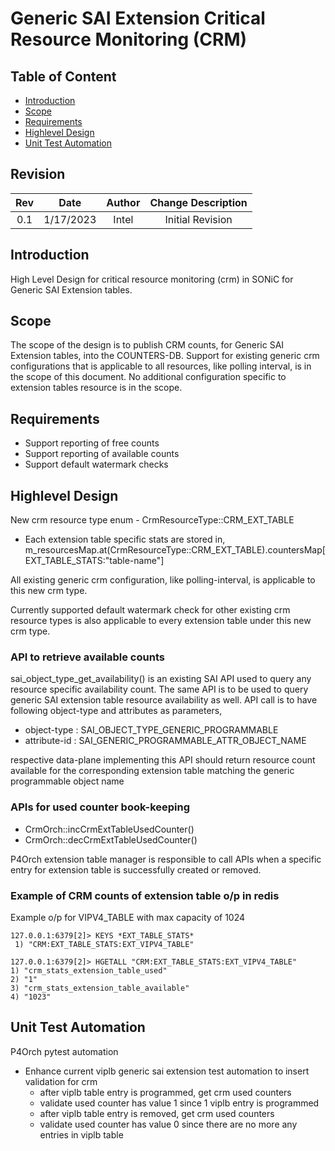 # Generic SAI Extension Critical Resource Monitoring (CRM)

## Table of Content
- [Introduction](#Itroduction)
- [Scope](#Scope)
- [Requirements](#Requirements)
- [Highlevel Design](#Highlevel-Design)
- [Unit Test Automation](#Unit-Test-Automation)

## Revision
| Rev  |   Date    |                        Author                        | Change Description                 |
| :--: | :-------: | :--------------------------------------------------: | :--------------------------------: |
| 0.1  | 1/17/2023 | Intel                                                |  Initial Revision                  |

## Introduction <a name="Introduction"></a>
High Level Design for critical resource monitoring (crm) in SONiC for Generic SAI Extension tables.

## Scope <a name="Scope"></a>
The scope of the design is to publish CRM counts, for Generic SAI Extension tables, into the COUNTERS-DB. Support for existing generic crm configurations that is applicable to all resources, like polling interval, is in the scope of this document. No additional configuration specific to extension tables resource is in the scope.

## Requirements <a name="Requirements"></a>
- Support reporting of free counts
- Support reporting of available counts
- Support default watermark checks

## Highlevel Design <a name="Highlevel-Design"></a>
New crm resource type enum - CrmResourceType::CRM_EXT_TABLE
  - Each extension table specific stats are stored in,
    m_resourcesMap.at(CrmResourceType::CRM_EXT_TABLE).countersMap[EXT_TABLE_STATS:"table-name"]

All existing generic crm configuration, like polling-interval, is applicable to this new crm type.

Currently supported default watermark check for other existing crm resource types is also applicable to every extension table under this new crm type.


### API to retrieve available counts
sai_object_type_get_availability() is an existing SAI API used to query any resource specific availability count. The same API is to be used to query generic SAI extension table resource availability as well. API call is to have following object-type and attributes as parameters,

  - object-type    : SAI_OBJECT_TYPE_GENERIC_PROGRAMMABLE
  - attribute-id   : SAI_GENERIC_PROGRAMMABLE_ATTR_OBJECT_NAME

respective data-plane implementing this API should return resource count available for the corresponding extension table matching the generic programmable object name

### APIs for used counter book-keeping
- CrmOrch::incCrmExtTableUsedCounter()
- CrmOrch::decCrmExtTableUsedCounter()

P4Orch extension table manager is responsible to call APIs when a specific entry for extension table is successfully created or removed.

### Example of CRM counts of extension table o/p in redis
Example o/p for VIPV4_TABLE with max capacity of 1024

```text
127.0.0.1:6379[2]> KEYS *EXT_TABLE_STATS*
 1) "CRM:EXT_TABLE_STATS:EXT_VIPV4_TABLE"

127.0.0.1:6379[2]> HGETALL "CRM:EXT_TABLE_STATS:EXT_VIPV4_TABLE"
1) "crm_stats_extension_table_used"
2) "1"
3) "crm_stats_extension_table_available"
4) "1023"
```

## Unit Test Automation <a name="Unit-Test-Automation"></a>
P4Orch pytest automation
- Enhance current viplb generic sai extension test automation to insert validation for crm
  - after viplb table entry is programmed, get crm used counters
  - validate used counter has value 1 since 1 viplb entry is programmed
  - after viplb table entry is removed, get crm used counters
  - validate used counter has value 0 since there are no more any entries in viplb table
